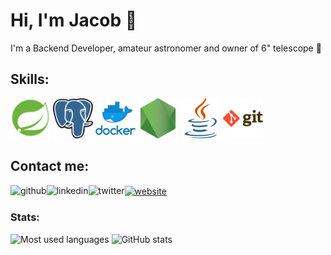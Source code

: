 # Hi, I'm Jacob 👋
I'm a Backend Developer, amateur astronomer and owner of 6" telescope 🔭

## Skills:
[<img src="https://raw.githubusercontent.com/github/explore/80688e429a7d4ef2fca1e82350fe8e3517d3494d/topics/spring-boot/spring-boot.png" width="64px" alt="Spring">][link]
[<img src="https://raw.githubusercontent.com/github/explore/80688e429a7d4ef2fca1e82350fe8e3517d3494d/topics/postgresql/postgresql.png" width="64px" alt="PostgreSQL">][link]
[<img src="https://raw.githubusercontent.com/github/explore/80688e429a7d4ef2fca1e82350fe8e3517d3494d/topics/docker/docker.png" width="64px" alt="Docker">][link]
[<img src="https://raw.githubusercontent.com/github/explore/80688e429a7d4ef2fca1e82350fe8e3517d3494d/topics/nodejs/nodejs.png" width="64px" alt="Nodejs">][link]
[<img src="https://raw.githubusercontent.com/github/explore/80688e429a7d4ef2fca1e82350fe8e3517d3494d/topics/java/java.png" width="64px" alt="Java">][link]
[<img src="https://raw.githubusercontent.com/github/explore/80688e429a7d4ef2fca1e82350fe8e3517d3494d/topics/git/git.png" width="64px" alt="Git">][link]

## Contact me:
[<img align="left" src='https://cdn.jsdelivr.net/npm/simple-icons@3.0.1/icons/github.svg' alt='github' height='40'>](https://github.com/jkbkupczyk)
[<img align="left" src='https://cdn.jsdelivr.net/npm/simple-icons@3.0.1/icons/linkedin.svg' alt='linkedin' height='40'>](https://www.linkedin.com/in/jakub-kupczyk/)
[<img align="left" src='https://cdn.jsdelivr.net/npm/simple-icons@3.0.1/icons/twitter.svg' alt='twitter' height='40'>](https://twitter.com/KuKa_358)
[<img align="center" src='https://cdn.jsdelivr.net/npm/simple-icons@3.0.1/icons/icloud.svg' alt='website' height='40'>](https://jkbkupczyk.github.io/portfolio/)  

### Stats:
![Most used languages](https://github-readme-stats.vercel.app/api/top-langs/?username=jkbkupczyk&layout=compact)
![GitHub stats](https://github-readme-stats.vercel.app/api?username=jkbkupczyk&show_icons=true)

[link]: https://github.com/jkbkupczyk

